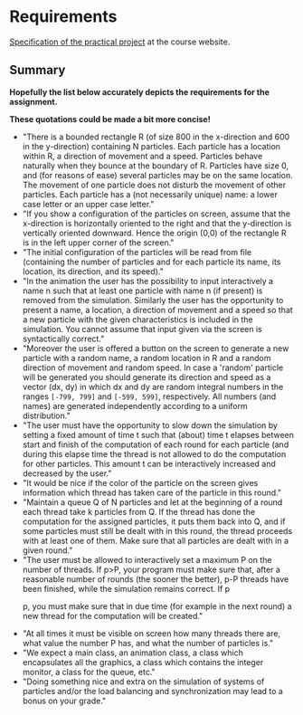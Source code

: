 # Requirements #

[Specification of the practical project](http://www.cs.uu.nl/docs/vakken/gdp/Prakt/ParalParticleSim.html) at the course website.

## Summary ##

**Hopefully the list below accurately depicts the requirements for the assignment.**

**These quotations could be made a bit more concise!**

  * "There is a bounded rectangle R (of size 800 in the x-direction and 600 in the y-direction) containing N particles.  Each particle has a location within R, a direction of movement and a speed.  Particles behave naturally when they bounce at the boundary of R.  Particles have size 0, and (for reasons of ease) several particles may be on the same location.  The movement of one particle does not disturb the movement of other particles. Each particle has a (not necessarily unique) name: a lower case letter or an upper case letter."
  * "If you show a configuration of the particles on screen, assume that the x-direction is horizontally oriented to the right and that the y-direction is vertically oriented downward. Hence the origin (0,0) of the rectangle R is in the left upper corner of the screen."
  * "The initial configuration of the particles will be read from file (containing the number of particles and for each particle its name, its location, its direction, and its speed)."
  * "In the animation the user has the possibility to input interactively a name n such that at least one particle with name n (if present) is removed from the simulation.  Similarly the user has the opportunity to present a name, a location, a direction of movement and a speed so that a new particle with the given characteristics is included in the simulation. You cannot assume that input given via the screen is syntactically correct."
  * "Moreover the user is offered a button on the screen to generate a new particle with a random name, a random location in R and a random direction of movement and random speed. In case a 'random' particle will be generated you should generate its direction and speed as a vector (dx, dy) in which dx and dy are random integral numbers in the ranges `[-799, 799]` and `[-599, 599]`, respectively. All numbers (and names) are generated independently according to a uniform distribution."
  * "The user must have the opportunity to slow down the simulation by setting a fixed amount of time t such that (about) time t elapses between start and finish of the computation of each round for each particle (and during this elapse time the thread is not allowed to do the computation for other particles.  This amount t can be interactively increased and decreased by the user."
  * "It would be nice if the color of the particle on the screen gives information which thread has taken care of the particle in this round."
  * "Maintain a queue Q of N particles and let at the beginning of a round each thread take k particles from Q.  If the thread has done the computation for the assigned particles, it puts them back into Q, and if some particles must still be dealt with in this round, the thread proceeds with at least one of them.  Make sure that all particles are dealt with in a given round."
  * "The user must be allowed to interactively set a maximum P on the number of threads.  If p>P, your program must make sure that, after a reasonable number of rounds (the sooner the better), p-P threads have been finished, while the simulation remains correct.  If p<P and N>p, you must make sure that in due time (for example in the next round) a new thread for the computation will be created."
  * "At all times it must be visible on screen how many threads there are, what value the number P has, and what the number of particles is."
  * "We expect a main class, an animation class, a class which encapsulates all the graphics, a class which contains the integer monitor, a class for the queue, etc."
  * "Doing something nice and extra on the simulation of systems of particles and/or the load balancing and synchronization may lead to a bonus on your grade."